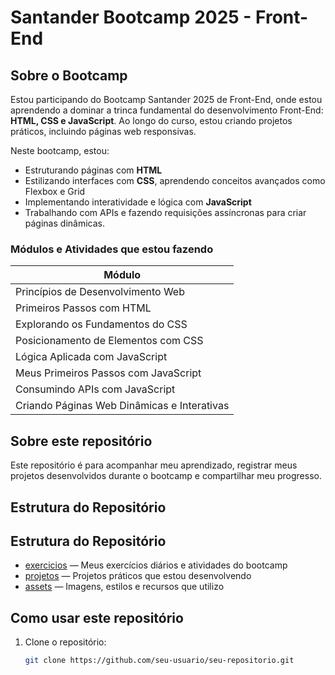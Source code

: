 # Santander Bootcamp 2025 - Front-End

## Sobre o Bootcamp

Estou participando do Bootcamp Santander 2025 de Front-End, onde estou aprendendo a dominar a trinca fundamental do desenvolvimento Front-End: **HTML, CSS e JavaScript**. Ao longo do curso, estou criando projetos práticos, incluindo páginas web responsivas.

Neste bootcamp, estou:

- Estruturando páginas com **HTML**  
- Estilizando interfaces com **CSS**, aprendendo conceitos avançados como Flexbox e Grid  
- Implementando interatividade e lógica com **JavaScript**  
- Trabalhando com APIs e fazendo requisições assíncronas para criar páginas dinâmicas.  
 

### Módulos e Atividades que estou fazendo

| Módulo                              
| ---------------------------------- | 
| Princípios de Desenvolvimento Web  | 
| Primeiros Passos com HTML           | 
| Explorando os Fundamentos do CSS    | 
| Posicionamento de Elementos com CSS | 
| Lógica Aplicada com JavaScript      |
| Meus Primeiros Passos com JavaScript|
| Consumindo APIs com JavaScript      |
| Criando Páginas Web Dinâmicas e Interativas |

## Sobre este repositório

Este repositório é para acompanhar meu aprendizado, registrar meus projetos desenvolvidos durante o bootcamp e compartilhar meu progresso.

## Estrutura do Repositório

## Estrutura do Repositório

- [exercicios](./exercicios) — Meus exercícios diários e atividades do bootcamp  
- [projetos](./projetos) — Projetos práticos que estou desenvolvendo  
- [assets](./assets) — Imagens, estilos e recursos que utilizo  


## Como usar este repositório

1. Clone o repositório:  
   ```bash
   git clone https://github.com/seu-usuario/seu-repositorio.git
